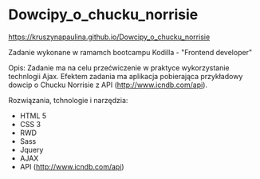 # Dowcipy_o_chucku_norrisie

https://kruszynapaulina.github.io/Dowcipy_o_chucku_norrisie

Zadanie wykonane w ramamch bootcampu Kodilla - "Frontend developer"

Opis: 
Zadanie ma na celu przećwiczenie w praktyce wykorzystanie technlogii Ajax. Efektem zadania ma aplikacja pobierająca przykładowy dowcip o Chucku Norrisie z API (http://www.icndb.com/api).

Rozwiązania, tchnologie i narzędzia:

- HTML 5
- CSS 3
- RWD
- Sass
- Jquery
- AJAX
- API (http://www.icndb.com/api)

